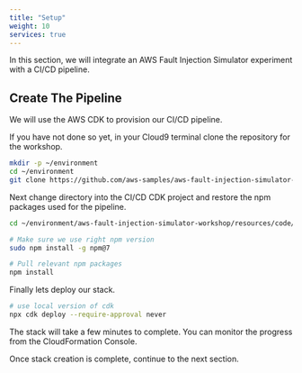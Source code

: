 ```yaml
---
title: "Setup"
weight: 10
services: true
---
```


In this section, we will integrate an AWS Fault Injection Simulator experiment with a CI/CD pipeline.

## Create The Pipeline

We will use the AWS CDK to provision our CI/CD pipeline.  

If you have not done so yet, in your Cloud9 terminal clone the repository for the workshop.

```bash
mkdir -p ~/environment
cd ~/environment
git clone https://github.com/aws-samples/aws-fault-injection-simulator-workshop.git
```

Next change directory into the CI/CD CDK project and restore the npm packages used for the pipeline.

```bash
cd ~/environment/aws-fault-injection-simulator-workshop/resources/code/cdk/cicd/

# Make sure we use right npm version
sudo npm install -g npm@7

# Pull relevant npm packages
npm install
```

Finally lets deploy our stack.

```bash
# use local version of cdk
npx cdk deploy --require-approval never
```

The stack will take a few minutes to complete. You can monitor the progress from the CloudFormation Console. 

Once stack creation is complete, continue to the next section.
